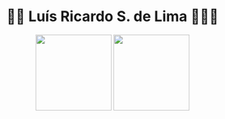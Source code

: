 <div align="center">
  <h1 align="center"> 👋🏽 Luís Ricardo S. de Lima 🧑🏽‍💻 </h1>
</div>

<!--CARDS DE STATUS-->
<div align="center">
  <!--STATUS DE LINGUAGEM-->
  <img height="150rem" src="https://github-readme-stats.vercel.app/api/top-langs/?username=lsdelima&layout=compact&title_color=FFF&text_color=FFF&icon_color=222323&border_color=3b0066&bg_color=3b0066&border_radius=6&include_all_commits=true&count_private=true&locale=pt-br&cache_seconds=60">  
  
  <!--STATUS DO GITHUB-->
  <img height="150rem" src="https://github-readme-stats.vercel.app/api?username=lsdelima&show_icons=true&title_color=FFF&text_color=FFF&icon_color=FFF&border_color=fb9404&bg_color=fb9404&border_radius=10&locale=pt-br&cache_seconds=60">
</div>

<!--
**lsdelima/lsdelima** is a ✨ _special_ ✨ repository because its `README.md` (this file) appears on your GitHub profile.

Here are some ideas to get you started:

- 🔭 I’m currently working on ...
- 🌱 I’m currently learning ...
- 👯 I’m looking to collaborate on ...
- 🤔 I’m looking for help with ...
- 💬 Ask me about ...
- 📫 How to reach me: ...
- 😄 Pronouns: ...
- ⚡ Fun fact: ...
-->
